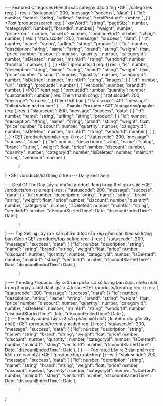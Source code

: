 --- Featured Categories
Hiển thị các categoy đặc trưng
•GET /categories
req: { }
res:
{
	“statuscode”: 200,
	“message”:  “success”,
	“data”: [
            {
			        “id”: number,
			        “name”: “string”,
              "urlImg": "string",
			        "totalProduct": number,
            },
          ]
}
•Post /products/search
req: 
{ 
  "keyWord": "string",
  "pageSize": number,
  "categoryId": number[],
  "brandId": number[],
  "weight": number,
  "priceFrom": number,
  "priceTo": number,
  "conditionSort": number,
  "rating": number,
}
res:
{
  "statuscode": 200,
  "message": "success",
  "data": [
            "id": number,
            "name": "string",
            "urlImg": "string",
            "product": [
                          {
                            "id": number,
                            "description: "string",
                            "name": "string",
                            "brand": "string",
                            "weight": float,
                            "price" number,
                            "discount": number,
                            "quantity": number,
                            "categoryId": number,
                            "isDeleted": number,
                            "mainUrl": "string",
                            "vendorId": number,
                            "brandId": number,
                          },
                        ],
          ]
}
•GET /products/id
req: {}
res:  {
        "id": number,
        "description: "string",
        "name": "string",
        "brand": "string",
        "weight": float,
        "price" number,
        "discount": number,
        "quantity": number,
        "categoryId": number,
        "isDeleted": number,
        "mainUrl": "string",
        "images": [
          {
            "id": number,
            "url": "string",
            "productId": number
          },
        ]
        "vendorId": number,
        "brandId": number,
      }
•POST /cart
req: {
  "productId": number,
  "quantity": number, 
  "customerId": number
}
res:
Thêm thành công:
{
  “statuscode”: 200,
	“message”:  “success”,
}
Thêm thất bại:
{
  "statuscode": 401,
  "message": "failed when add to cart"
}
--- Popular Products
•GET /categories/popular
req: {}
res: 
{
	“statuscode”: 200,
	“message”:  “success”,
	“data”: [
            {
			        “id”: number,
			        “name”: “string”,
              "urlImg": "string",
			        “product”: [
                            {
                              "id": number,
                              "description: "string",
                              "name": "string",
                              "brand": "string",
                              "weight": float,
                              "price" number,
                              "discount": number,
                              "quantity": number,
                              "categoryId": number,
                              "isDeleted": number,
                              "mainUrl": "string",
                              "vendorId": number
                            },
                          ]
            },
          ],
}
•GET /products/popular
req: {}
res: 
{
  "statuscode": 200,
  "message": "success",
  "data": [
            {
              "id": number,
              "description: "string",
              "name": "string",
              "brand": "string",
              "weight": float,
              "price" number,
              "discount": number,
              "quantity": number,
              "categoryId": number,
              "isDeleted": number,
              "mainUrl": "string",
              "vendorId": number
            },
         
          ]
}
•GET /products/id
Giống ở trên
--- Daily Best Sells

--- Deal Of The Day
Lấy ra những product đang trong thời gian sale
•GET /products/on-sale
req: {}
res: 
{
  "statuscode": 200,
  "message": "success",
  "data": [
            {
              "id": number,
              "description: "string",
              "name": "string",
              "brand": "string",
              "weight": float,
              "price" number,
              "discount": number,
              "quantity": number,
              "categoryId": number,
              "isDeleted": number,
              "mainUrl": "string",
              "vendorId": number,
              "discountStartedTime": Date,
              "discountEndedTime": Date
            },
         
          ]
}
--- Top Selling 
Lấy ra 3 sản phẩm được sắp xếp giảm dần theo số lượng bán được 
•GET /products/top-selling
req: {}
res: 
{
  "statuscode": 200,
  "message": "success",
  "data": [
            {
              "id": number,
              "description: "string",
              "name": "string",
              "brand": "string",
              "weight": float,
              "price" number,
              "discount": number,
              "quantity": number,
              "categoryId": number,
              "isDeleted": number,
              "mainUrl": "string",
              "vendorId": number,
              "discountStartedTime": Date,
              "discountEndedTime": Date
            },
         
          ]
}
--- Trending Products
Lấy ra 3 sản phẩm có số lượng bán được nhiều nhất trong 3 ngày + lượt đánh giá > 4,5 sao
•GET /products/trending
req: {}
res: 
{
  "statuscode": 200,
  "message": "success",
  "data": [
            {
              "id": number,
              "description: "string",
              "name": "string",
              "brand": "string",
              "weight": float,
              "price" number,
              "discount": number,
              "quantity": number,
              "categoryId": number,
              "isDeleted": number,
              "mainUrl": "string",
              "vendorId": number,
              "discountStartedTime": Date,
              "discountEndedTime": Date
            },    
          ]
}
--- Recently added 
Lấy ra 3 sản phẩm mới nhất (đc thêm vào gần đây nhất)
•GET /products/recently-added
req: {}
res: 
{
  "statuscode": 200,
  "message": "success",
  "data": [
            {
              "id": number,
              "description: "string",
              "name": "string",
              "brand": "string",
              "weight": float,
              "price" number,
              "discount": number,
              "quantity": number,
              "categoryId": number,
              "isDeleted": number,
              "mainUrl": "string",
              "vendorId": number,
              "discountStartedTime": Date,
              "discountEndedTime": Date
            },
          ]
}
--- Top rated
Lấy ra 3 sản phẩm có lượt rate cao nhất
•GET /products/top-ratedreq: {}
res: 
{
  "statuscode": 200,
  "message": "success",
  "data": [
            {
              "id": number,
              "description: "string",
              "name": "string",
              "brand": "string",
              "weight": float,
              "price" number,
              "discount": number,
              "quantity": number,
              "categoryId": number,
              "isDeleted": number,
              "mainUrl": "string",
              "vendorId": number,
              "discountStartedTime": Date,
              "discountEndedTime": Date
            },
         
          ]
}